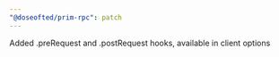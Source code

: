```yaml
---
"@doseofted/prim-rpc": patch
---
```


Added .preRequest and .postRequest hooks, available in client options

